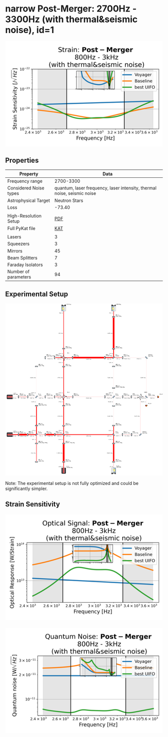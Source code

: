 # narrow Post-Merger: 2700Hz - 3300Hz (with thermal&seismic noise), id=1
<p align="center"><img src="strain.png" alt="Plot of Strain" width="666px"></p>

## Properties
| Property                              | Data                                                       |
| ------------------------------------- | ----------------------------------------------------------------- |
| Frequency range                   | 2700-3300 |
| Considered Noise types                   | quantum, laser frequency, laser intensity, thermal noise, seismic noise |
| Astrophysical Target                   | Neutron Stars |
| Loss               | -73.40 |
|               |  |
| High-Resolution Setup | [PDF](setup.pdf) |
| Full PyKat file       | [KAT](CFGS_1_-73.40_94_1732047184_0_4468576964.txt) |
|               |  |
| Lasers |  3 |
| Squeezers |  3 |
| Mirrors |  45 |
| Beam Splitters |  7 |
| Faraday Isolators |  3 |
| Number of parameters  | 94 |
## Experimental Setup
<p align="center"><img src="setup.png" alt="setup" width="666px"></p>

Note: The experimental setup is not fully optimized and could be significantly simpler.

## Strain Sensitivity<p align="center"><img src="signal.png" alt="Plot of Signal" width="666px"></p>

<p align="center"><img src="noise.png" alt="Plot of Noise" width="666px"></p>

